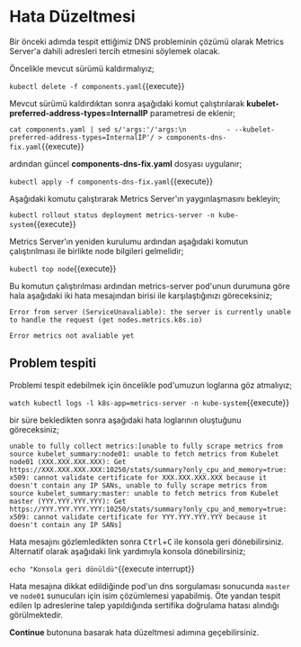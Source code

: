 # Hata Düzeltmesi

Bir önceki adımda tespit ettiğimiz DNS probleminin çözümü olarak Metrics Server'a dahili adresleri tercih etmesini söylemek olacak.

Öncelikle mevcut sürümü kaldırmalıyız;

`kubectl delete -f components.yaml`{{execute}}

Mevcut sürümü kaldırdıktan sonra aşağıdaki komut çalıştırılarak **kubelet-preferred-address-types=InternalIP** parametresi de eklenir;

`cat components.yaml | sed s/'args:'/'args:\n          - --kubelet-preferred-address-types=InternalIP'/ > components-dns-fix.yaml`{{execute}}

ardından güncel **components-dns-fix.yaml** dosyası uygulanır;

`kubectl apply -f components-dns-fix.yaml`{{execute}}

Aşağıdaki komutu çalıştırarak Metrics Server'ın yaygınlaşmasını bekleyin;

`kubectl rollout status deployment metrics-server -n kube-system`{{execute}}

Metrics Server'ın yeniden kurulumu ardından aşağıdaki komutun çalıştırılması ile birlikte node bilgileri gelmelidir;

`kubectl top node`{{execute}}

Bu komutun çalıştırılması ardından metrics-server pod'unun durumuna göre hala aşağıdaki iki hata mesajından birisi ile karşılaştığınızı göreceksiniz;

`Error from server (ServiceUnavaliable): the server is currently unable to handle the request (get nodes.metrics.k8s.io)`

`Error metrics not avaliable yet`

## Problem tespiti

Problemi tespit edebilmek için öncelikle pod'umuzun loglarına göz atmalıyız;

`watch kubectl logs -l k8s-app=metrics-server -n kube-system`{{execute}}

bir süre bekledikten sonra aşağıdaki hata loglarının oluştuğunu göreceksiniz;

`unable to fully collect metrics:[unable to fully scrape metrics from source kubelet_summary:node01: unable to fetch metrics from Kubelet node01 (XXX.XXX.XXX.XXX): Get https://XXX.XXX.XXX.XXX:10250/stats/summary?only_cpu_and_memory=true: x509: cannot validate certificate for XXX.XXX.XXX.XXX because it doesn't contain any IP SANs, unable to fully scrape metrics from source kubelet_summary:master: unable to fetch metrics from Kubelet master (YYY.YYY.YYY.YYY): Get https://YYY.YYY.YYY.YYY:10250/stats/summary?only_cpu_and_memory=true: x509: cannot validate certificate for YYY.YYY.YYY.YYY because it doesn't contain any IP SANs]`

Hata mesajını gözlemledikten sonra <kbd>Ctrl</kbd>+<kbd>C</kbd> ile konsola geri dönebilirsiniz. Alternatif olarak aşağıdaki link yardımıyla konsola dönebilirsiniz;

`echo "Konsola geri dönüldü"`{{execute interrupt}}

Hata mesajına dikkat edildiğinde pod'un dns sorgulaması sonucunda `master` ve `node01` sunucuları için isim çözümlemesi yapabilmiş. Öte yandan tespit edilen Ip adreslerine talep yapıldığında sertifika doğrulama hatası alındığı görülmektedir.

**Continue** butonuna basarak hata düzeltmesi adımına geçebilirsiniz.
